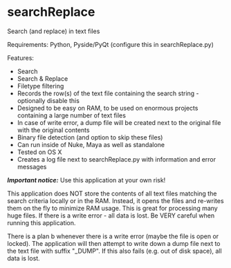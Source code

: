 searchReplace
=============

Search (and replace) in text files

Requirements: Python, Pyside/PyQt (configure this in searchReplace.py)

Features:
* Search
* Search & Replace
* Filetype filtering
* Records the row(s) of the text file containing the search string - optionally disable this
* Designed to be easy on RAM, to be used on enormous projects containing a large number of text files
* In case of write error, a dump file will be created next to the original file with the original contents
* Binary file detection (and option to skip these files)
* Can run inside of Nuke, Maya as well as standalone
* Tested on OS X
* Creates a log file next to searchReplace.py with information and error messages


***Important notice:*** Use this application at your own risk!

This application does NOT store the contents of all text files matching the search criteria locally or in the RAM. Instead, it opens the files and re-writes them on the fly to minimize RAM usage. This is great for processing many huge files. If there is a write error - all data is lost. Be VERY careful when running this application.

There is a plan b whenever there is a write error (maybe the file is open or locked). The application will then attempt to write down a dump file next to the text file with suffix "_DUMP". If this also fails (e.g. out of disk space), all data is lost.
